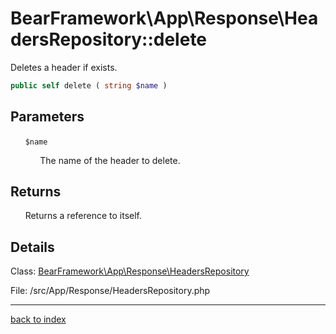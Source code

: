 # BearFramework\App\Response\HeadersRepository::delete

Deletes a header if exists.

```php
public self delete ( string $name )
```

## Parameters

&nbsp;&nbsp;&nbsp;&nbsp;&nbsp;&nbsp;`$name`

&nbsp;&nbsp;&nbsp;&nbsp;&nbsp;&nbsp;&nbsp;&nbsp;&nbsp;&nbsp;&nbsp;&nbsp;The name of the header to delete.

## Returns

&nbsp;&nbsp;&nbsp;&nbsp;&nbsp;&nbsp;Returns a reference to itself.

## Details

Class: [BearFramework\App\Response\HeadersRepository](bearframework.app.response.headersrepository.class.md)

File: /src/App/Response/HeadersRepository.php

---

[back to index](index.md)

